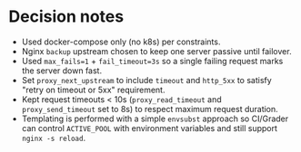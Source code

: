 # Decision notes 


 - Used docker-compose only (no k8s) per constraints.
 - Nginx `backup` upstream chosen to keep one server passive until failover.
 - Used `max_fails=1` + `fail_timeout=3s` so a single failing request marks the server down fast.
 - Set `proxy_next_upstream` to include `timeout` and `http_5xx` to satisfy "retry on timeout or 5xx" requirement.
 - Kept request timeouts < 10s (`proxy_read_timeout` and `proxy_send_timeout` set to 8s) to respect maximum request duration.
 - Templating is performed with a simple `envsubst` approach so CI/Grader can control `ACTIVE_POOL` with environment variables and still support `nginx -s reload`.